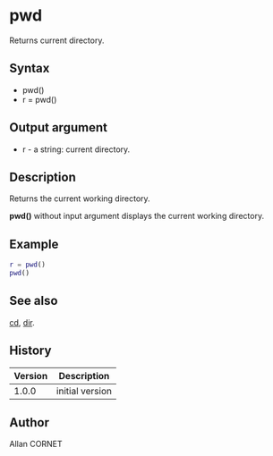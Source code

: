 

# pwd

Returns current directory.

## Syntax

- pwd()
- r = pwd()

## Output argument

 - r - a string: current directory.

## Description


  <p>Returns the current working directory.</p>
  <p><b>pwd()</b> without input argument displays the current working directory.</p>
  <p/>


## Example

```matlab
r = pwd()
pwd()
```

## See also

[cd](cd.md), [dir](dir.md).
## History

|Version|Description|
|------|------|
|1.0.0|initial version|


## Author

Allan CORNET



